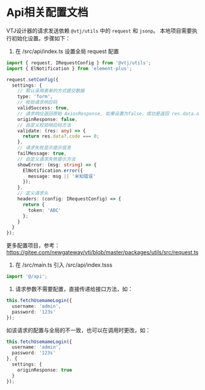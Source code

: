 # Api相关配置文档

VTJ设计器的请求发送依赖 `@vtj/utils` 中的 `request` 和 `jsonp`。 本地项目需要执行初始化设置。步骤如下：

1. 在 /src/api/index.ts 设置全局 request 配置

```ts
import { request, IRequestConfig } from '@vtj/utils';
import { ElNotification } from 'element-plus';

request.setConfig({
  settings: {
    // 默认采用表单的方式提交数据
    type: 'form',
    // 校验请求响应码
    validSuccess: true,
    // 请求响应返回原始 AxiosResponse, 如果设置为false，成功是返回 res.data.data
    originResponse: false,
    // 自定义校验响应码方法
    validate: (res: any) => {
      return res.data?.code === 0;
    },
    // 请求失败显示提示信息
    failMessage: true,
    // 自定义请求失败提示方法
    showError: (msg: string) => {
      ElNotification.error({
        message: msg || '未知错误'
      });
    },
    // 定义请求头
    headers: (config: IRequestConfig) => {
      return {
        token: 'ABC'
      };
    }
  }
});
```

更多配置项目，参考：https://gitee.com/newgateway/vtj/blob/master/packages/utils/src/request.ts

1. 在 /src/main.ts 引入 /src/api/index.tsss

```ts
import '@/api';
```

1. 请求参数不需要配置，直接传递给接口方法，如：

```ts
this.fetchUsemameLogin({
  username: 'admin',
  password: '123s'
});
```

如该请求的配置与全局的不一致，也可以在调用时更改，如：


```ts
this.fetchUsemameLogin({
  username: 'admin',
  password: '123s'
}, {
  settings: {
    originResponse: true
  }
});
```